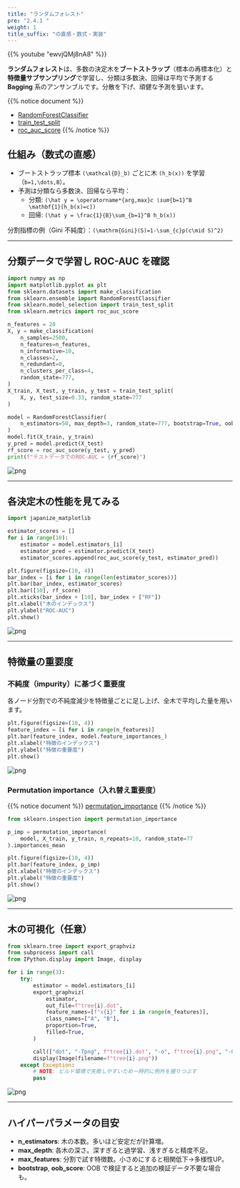 ```yaml
---
title: "ランダムフォレスト"
pre: "2.4.1 "
weight: 1
title_suffix: "の直感・数式・実装"
---
```


{{% youtube "ewvjQMj8nA8" %}}

<div class="pagetop-box">
  <p><b>ランダムフォレスト</b>は、多数の決定木を<b>ブートストラップ</b>（標本の再標本化）と<b>特徴量サブサンプリング</b>で学習し、分類は多数決、回帰は平均で予測する <b>Bagging</b> 系のアンサンブルです。分散を下げ、頑健な予測を狙います。</p>
</div>

{{% notice document %}}
- [RandomForestClassifier](https://scikit-learn.org/stable/modules/generated/sklearn.ensemble.RandomForestClassifier.html)
- [train_test_split](https://scikit-learn.org/stable/modules/generated/sklearn.model_selection.train_test_split.html)
- [roc_auc_score](https://scikit-learn.org/stable/modules/generated/sklearn.metrics.roc_auc_score.html)
{{% /notice %}}

## 仕組み（数式の直感）

- ブートストラップ標本 <code>\(\mathcal{D}_b\)</code> ごとに木 <code>\(h_b(x)\)</code> を学習（<code>b=1,\dots,B</code>）。
- 予測は分類なら多数決、回帰なら平均：
  - 分類: <code>\(\hat y = \operatorname*{arg\,max}_c \sum_{b=1}^B \mathbf{1}[h_b(x)=c]\)</code>
  - 回帰: <code>\(\hat y = \frac{1}{B}\sum_{b=1}^B h_b(x)\)</code>

分割指標の例（Gini 不純度）：<code>\(\mathrm{Gini}(S)=1-\sum_{c}p(c\mid S)^2\)</code>

---

## 分類データで学習し ROC-AUC を確認

```python
import numpy as np
import matplotlib.pyplot as plt
from sklearn.datasets import make_classification
from sklearn.ensemble import RandomForestClassifier
from sklearn.model_selection import train_test_split
from sklearn.metrics import roc_auc_score

n_features = 20
X, y = make_classification(
    n_samples=2500,
    n_features=n_features,
    n_informative=10,
    n_classes=2,
    n_redundant=0,
    n_clusters_per_class=4,
    random_state=777,
)
X_train, X_test, y_train, y_test = train_test_split(
    X, y, test_size=0.33, random_state=777
)

model = RandomForestClassifier(
    n_estimators=50, max_depth=3, random_state=777, bootstrap=True, oob_score=True
)
model.fit(X_train, y_train)
y_pred = model.predict(X_test)
rf_score = roc_auc_score(y_test, y_pred)
print(f"テストデータでのROC-AUC = {rf_score}")
```

![png](/images/basic/ensemble/RandomForest_files/RandomForest_6_0.png)

---

## 各決定木の性能を見てみる

```python
import japanize_matplotlib

estimator_scores = []
for i in range(10):
    estimator = model.estimators_[i]
    estimator_pred = estimator.predict(X_test)
    estimator_scores.append(roc_auc_score(y_test, estimator_pred))

plt.figure(figsize=(10, 4))
bar_index = [i for i in range(len(estimator_scores))]
plt.bar(bar_index, estimator_scores)
plt.bar([10], rf_score)
plt.xticks(bar_index + [10], bar_index + ["RF"])
plt.xlabel("木のインデックス")
plt.ylabel("ROC-AUC")
plt.show()
```

![png](/images/basic/ensemble/RandomForest_files/RandomForest_6_0.png)

---

## 特徴量の重要度

### 不純度（impurity）に基づく重要度

各ノード分割での不純度減少を特徴量ごとに足し上げ、全木で平均した量を用います。

```python
plt.figure(figsize=(10, 4))
feature_index = [i for i in range(n_features)]
plt.bar(feature_index, model.feature_importances_)
plt.xlabel("特徴のインデックス")
plt.ylabel("特徴の重要度")
plt.show()
```

![png](/images/basic/ensemble/RandomForest_files/RandomForest_8_0.png)

### Permutation importance（入れ替え重要度）

{{% notice document %}}
[permutation_importance](https://scikit-learn.org/stable/modules/generated/sklearn.inspection.permutation_importance.html)
{{% /notice %}}

```python
from sklearn.inspection import permutation_importance

p_imp = permutation_importance(
    model, X_train, y_train, n_repeats=10, random_state=77
).importances_mean

plt.figure(figsize=(10, 4))
plt.bar(feature_index, p_imp)
plt.xlabel("特徴のインデックス")
plt.ylabel("特徴の重要度")
plt.show()
```

![png](/images/basic/ensemble/RandomForest_files/RandomForest_10_0.png)

---

## 木の可視化（任意）

```python
from sklearn.tree import export_graphviz
from subprocess import call
from IPython.display import Image, display

for i in range(3):
    try:
        estimator = model.estimators_[i]
        export_graphviz(
            estimator,
            out_file=f"tree{i}.dot",
            feature_names=[f"x{i}" for i in range(n_features)],
            class_names=["A", "B"],
            proportion=True,
            filled=True,
        )

        call(["dot", "-Tpng", f"tree{i}.dot", "-o", f"tree{i}.png", "-Gdpi=500"])
        display(Image(filename=f"tree{i}.png"))
    except Exception:
        # NOTE: ビルド環境で失敗しやすいため一時的に例外を握りつぶす
        pass
```

![png](/images/basic/ensemble/RandomForest_files/RandomForest_12_0.png)

---

## ハイパーパラメータの目安

- <b>n_estimators</b>: 木の本数。多いほど安定だが計算増。
- <b>max_depth</b>: 各木の深さ。深すぎると過学習、浅すぎると精度不足。
- <b>max_features</b>: 分割で試す特徴数。小さめにすると相関低下→多様性UP。
- <b>bootstrap</b>, <b>oob_score</b>: OOB で検証すると追加の検証データ不要な場合も。

